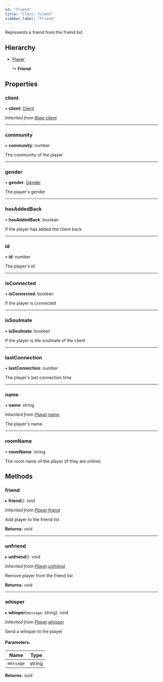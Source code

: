 ```yaml
---
id: "friend"
title: "Class: Friend"
sidebar_label: "Friend"
---
```


Represents a friend from the friend list

## Hierarchy

* [Player](player.md)

  ↳ **Friend**

## Properties

### client

•  **client**: [Client](client.md)

*Inherited from [Base](base.md).[client](base.md#client)*

___

### community

•  **community**: number

The community of the player

___

### gender

•  **gender**: [Gender](../enums/gender.md)

The player's gender

___

### hasAddedBack

•  **hasAddedBack**: boolean

If the player has added the client back

___

### id

•  **id**: number

The player's id

___

### isConnected

•  **isConnected**: boolean

If the player is connected

___

### isSoulmate

•  **isSoulmate**: boolean

If the player is the soulmate of the client

___

### lastConnection

•  **lastConnection**: number

The player's last connection time

___

### name

•  **name**: string

*Inherited from [Player](player.md).[name](player.md#name)*

The player's name.

___

### roomName

•  **roomName**: string

The room name of the player (if they are online)

## Methods

### friend

▸ **friend**(): void

*Inherited from [Player](player.md).[friend](player.md#friend)*

Add player to the friend list

**Returns:** void

___

### unfriend

▸ **unfriend**(): void

*Inherited from [Player](player.md).[unfriend](player.md#unfriend)*

Remove player from the friend list

**Returns:** void

___

### whisper

▸ **whisper**(`message`: string): void

*Inherited from [Player](player.md).[whisper](player.md#whisper)*

Send a whisper to the player

#### Parameters:

Name | Type |
------ | ------ |
`message` | string |

**Returns:** void
